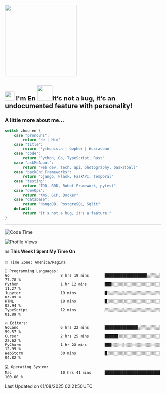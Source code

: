 <img align='center' src="https://media.giphy.com/media/GP1TJJSV4Ys1r64q2A/giphy.gif" width="230">

<h2><img src="https://emojis.slackmojis.com/emojis/images/1531849430/4246/blob-sunglasses.gif?1531849430" width="30"/> I'm En <img src="https://media.giphy.com/media/12oufCB0MyZ1Go/giphy.gif" width="50">It’s not a bug, it’s an undocumented feature with personality!</h2>


<!-- <img align='right' src="https://media.giphy.com/media/M9gbBd9nbDrOTu1Mqx/giphy.gif" width="230"> -->


### A little more about me... 
<!--
```javascript
const zhou-en = {
    pronouns: "He" | "Him",
    title: "Pythonista" | "Gopher" | "Rustacean",
    code: ["Python", "Go", "Rust", "TypeScript"],
    askMeAbout: ["web dev", "tech", "app dev", "photography"],
    technologies: {
        backEnd: {
            python: ["Django", "Flask", "FaskAPI"],
            go: []
        },
        scraping: ["selenium", "scrapy", "spider"],
        testing: ["Robot Framework"],
        devOps: ["AWS", "Docker", "GCP", "Nginx"],
        databases: ["mongo", "postgresql", "sqlite"],
        misc: ["Firebase", "Heroku"]
    },
    architecture: ["Event Driven Architecture", "Microservices"],
    currentFocus: ["Temporal", "Rust"],
    funFact: "It's not a bug, it's a feature!"
};
```
  -->

```go
switch zhou-en {
    case "pronouns":
        return "He | Him"
    case "title":
        return "Pythonista | Gopher | Rustacean"
    case "code":
        return "Python, Go, TypeScript, Rust"
    case "askMeAbout":
        return "web dev, tech, api, photography, basketball"
    case "backEnd Frameworks":
        return "Django, Flask, FaskAPI, Temporal"
    case "testing":
        return "TDD, BDD, Robot Framework, pytest"
    case "devOps":
        return "AWS, GCP, Docker"
    case "database":
        return "MongoDB, PostgreSQL, Sqlit"
    default:
        return "It's not a bug, it's a feature!"
}
```




---
<!--START_SECTION:waka-->
![Code Time](http://img.shields.io/badge/Code%20Time-2%2C435%20hrs%2028%20mins-blue)

![Profile Views](http://img.shields.io/badge/Profile%20Views-0-blue)

📊 **This Week I Spent My Time On** 

```text
🕑︎ Time Zone: America/Regina

💬 Programming Languages: 
Go                       8 hrs 19 mins       ███████████████████░░░░░░   77.78 % 
Python                   1 hr 12 mins        ███░░░░░░░░░░░░░░░░░░░░░░   11.27 % 
Jupyter                  19 mins             █░░░░░░░░░░░░░░░░░░░░░░░░   03.05 % 
HTML                     18 mins             █░░░░░░░░░░░░░░░░░░░░░░░░   02.94 % 
TypeScript               12 mins             ░░░░░░░░░░░░░░░░░░░░░░░░░   01.89 % 

🔥 Editors: 
GoLand                   6 hrs 22 mins       ███████████████░░░░░░░░░░   59.57 % 
Cursor                   2 hrs 25 mins       ██████░░░░░░░░░░░░░░░░░░░   22.62 % 
PyCharm                  1 hr 23 mins        ███░░░░░░░░░░░░░░░░░░░░░░   12.99 % 
WebStorm                 30 mins             █░░░░░░░░░░░░░░░░░░░░░░░░   04.82 % 

💻 Operating System: 
Mac                      10 hrs 41 mins      █████████████████████████   100.00 % 
```


 Last Updated on 01/08/2025 02:21:50 UTC
<!--END_SECTION:waka-->
